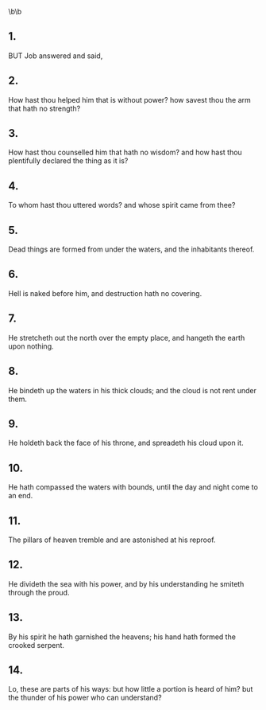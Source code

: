 \b\b
## 1.
BUT Job answered and said,
## 2.
How hast thou helped him that is without power?  how savest thou the arm that hath no strength?
## 3.
How hast thou counselled him that hath no wisdom?  and how hast thou plentifully declared the thing as it is?
## 4.
To whom hast thou uttered words?  and whose spirit came from thee?
## 5.
Dead things are formed from under the waters, and the inhabitants thereof.
## 6.
Hell is naked before him, and destruction hath no covering.
## 7.
He stretcheth out the north over the empty place, and hangeth the earth upon nothing.
## 8.
He bindeth up the waters in his thick clouds; and the cloud is not rent under them.
## 9.
He holdeth back the face of his throne, and spreadeth his cloud upon it.
## 10.
He hath compassed the waters with bounds, until the day and night come to an end.
## 11.
The pillars of heaven tremble and are astonished at his reproof.
## 12.
He divideth the sea with his power, and by his understanding he smiteth through the proud.
## 13.
By his spirit he hath garnished the heavens; his hand hath formed the crooked serpent.
## 14.
Lo, these are parts of his ways: but how little a portion is heard of him?  but the thunder of his power who can understand?
